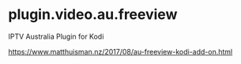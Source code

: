 # plugin.video.au.freeview

IPTV Australia Plugin for Kodi

https://www.matthuisman.nz/2017/08/au-freeview-kodi-add-on.html
